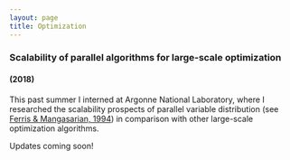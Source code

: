 ```yaml
---
layout: page
title: Optimization
---
```


### Scalability of parallel algorithms for large-scale optimization
#### (2018)

This past summer I interned at Argonne National Laboratory, where I researched the scalability prospects of parallel variable distribution (see [Ferris & Mangasarian, 1994](https://epubs.siam.org/doi/abs/10.1137/0804047)) in comparison with other large-scale optimization algorithms.

Updates coming soon!
